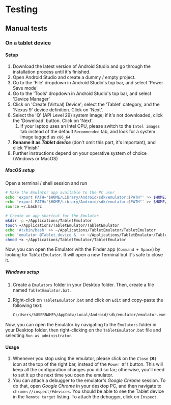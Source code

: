 # Testing

## Manual tests

### On a tablet device

#### Setup

1. Download the latest version of Android Studio and go through the installation process until it's finished.
2. Open Android Studio and create a dummy / empty project.
3. Go to the 'File' dropdown in Android Studio's top bar, and select 'Power Save mode'
4. Go to the 'Tools' dropdown in Android Studio's top bar, and select 'Device Manager'
5. Click on 'Create (Virtual) Device'; select the 'Tablet' category, and the 'Nexus 9' device definition. Click on 'Next'.
6. Select the 'Q' (API Level 29) system image; if it's not downloaded, click the 'Download' button. Click on 'Next'.
   1. If your laptop uses an Intel CPU, please switch to the `Intel images` tab instead of the default `Recommended` tab, and look for a system image tagged as `x86_64`
7. **Rename it as *Tablet device*** (don't omit this part, it's important), and click 'Finish'
8. Further instructions depend on your operative system of choice (Windows or MacOS)

##### MacOS setup

Open a terminal / shell session and run

```sh
# Make the Emulator app available to the PC user
echo 'export PATH="$HOME/Library/Android/sdk/emulator:$PATH"' >> $HOME/.bashrc
echo 'export PATH="$HOME/Library/Android/sdk/emulator:$PATH"' >> $HOME/.zshrc
source ~/.bashrc

# Create an app shortcut for the Emulator
mkdir -p ~/Applications/TabletEmulator
touch ~/Applications/TabletEmulator/TabletEmulator
echo '#!/bin/bash' >> ~/Applications/TabletEmulator/TabletEmulator
echo 'emulator @Tablet_device &' >> ~/Applications/TabletEmulator/TabletEmulator
chmod +x ~/Applications/TabletEmulator/TabletEmulator
```

Now, you can open the Emulator with the Finder app (`Command + Space`) by looking for `TabletEmulator`. It will open a new Terminal but it's safe to close it.

##### Windows setup

1. Create a `Emulators` folder in your Desktop folder. Then, create a file named `TabletEmulator.bat`.
2. Right-click on `TabletEmulator.bat` and click on `Edit` and copy-paste the following text:

   ```sh
   C:/Users/%USERNAME%/AppData/Local/Android/sdk/emulator/emulator.exe @Tablet_device
   ```

Now, you can open the Emulator by navigating to the `Emulators` folder in your Desktop folder, then right-clicking on the `TabletEmulator.bat` file and selecting `Run as administrator`.

#### Usage

1. Whenever you stop using the emulator, please click on the `Close` (❌) icon at the top of the right bar, instead of the `Power Off` button. This will keep all the configuration changes you did so far; otherwise, you'll need to set it up the next time you open the emulator.
2. You can attach a debugger to the emulator's *Google Chrome* session. To do that, open *Google Chrome* in your desktop PC, and then navigate to `chrome://inspect/#devices`. You should be able to see the Tablet device in the `Remote target` listing. To attach the debugger, click on `Inspect`.
